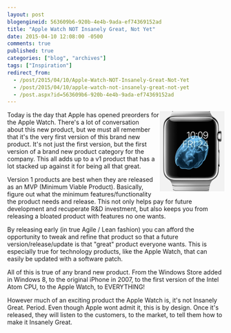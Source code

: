 ```yaml
---
layout: post
blogengineid: 563609b6-920b-4e4b-9ada-ef74369152ad
title: "Apple Watch NOT Insanely Great, Not Yet"
date: 2015-04-10 12:08:00 -0500
comments: true
published: true
categories: ["blog", "archives"]
tags: ["Inspiration"]
redirect_from: 
  - /post/2015/04/10/Apple-Watch-NOT-Insanely-Great-Not-Yet
  - /post/2015/04/10/apple-watch-not-insanely-great-not-yet
  - /post.aspx?id=563609b6-920b-4e4b-9ada-ef74369152ad
---
```

<!-- more -->
<p><img style="float: right;" src="/images/posts/2015/04/AppleWatchv1.PNG" alt="" /></p>
<p>Today is the day that Apple has opened preorders for the Apple Watch. There's a lot of conversation about&nbsp;this new product, but we must all remember that it's the very first version of this brand new product. It's not just the first version, but the first version of a brand new product category for the company. This all adds up to a v1 product that has a lot stacked up against it for being all that great.</p>
<p>Version 1 products are best when they are released as an MVP (Minimum Viable Product). Basically, figure out what the minimum features/functionality the product needs and release. This not only helps pay for future development and recuperate R&amp;D investment, but also keeps you from releasing a bloated product with features no one wants.</p>
<p>By releasing early (in true Agile / Lean&nbsp;fashion) you can afford the opportunity to tweak and refine that product so that a future version/release/update is that "great" product everyone wants. This is especially true for technology products, like the Apple Watch, that can easily be updated with a software patch.</p>
<p>All of this is true of any brand new product. From the Windows Store added in Windows 8, to the original iPhone in 2007, to the first version of the Intel Atom CPU, to the Apple Watch, to EVERYTHING!</p>
<p>However much of an exciting product the Apple Watch is, it's not Insanely Great. Period. Even though Apple wont admit it, this is by design. Once it's released, they will listen to the customers, to the market, to tell them how to make it Insanely Great.</p>
<p>&nbsp;</p>
